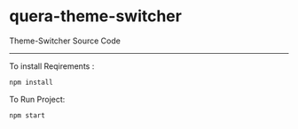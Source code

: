 # quera-theme-switcher
Theme-Switcher Source Code
***
To install Reqirements :
```bash
npm install
```

To Run Project:
```bash
npm start
```

